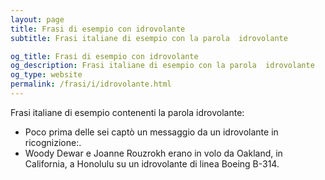 ```yaml
---
layout: page
title: Frasi di esempio con idrovolante 
subtitle: Frasi italiane di esempio con la parola  idrovolante

og_title: Frasi di esempio con idrovolante 
og_description: Frasi italiane di esempio con la parola  idrovolante
og_type: website
permalink: /frasi/i/idrovolante.html
---
```


Frasi italiane di esempio contenenti la parola idrovolante:


- Poco prima delle sei captò un messaggio da un idrovolante in ricognizione:.
- Woody Dewar e Joanne Rouzrokh erano in volo da Oakland, in California, a Honolulu su un idrovolante di linea Boeing B-314.
